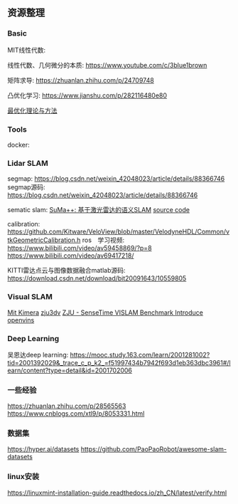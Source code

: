 ## 资源整理

### Basic
MIT线性代数:

线性代数、几何微分的本质: https://www.youtube.com/c/3blue1brown

矩阵求导: https://zhuanlan.zhihu.com/p/24709748

凸优化学习: https://www.jianshu.com/p/282116480e80

[最优化理论与方法](https://book.douban.com/subject/1230338/)

### Tools
docker:


### Lidar SLAM
segmap: https://blog.csdn.net/weixin_42048023/article/details/88366746
segmap源码: https://blog.csdn.net/weixin_42048023/article/details/88366746

sematic slam:
[SuMa++: 基于激光雷达的语义SLAM](https://mp.weixin.qq.com/s?__biz=MzI5MTM1MTQwMw==&mid=2247509526&idx=1&sn=7abb855ac243095ab624f26d61f5862e&chksm=ec131812db64910414f23a3a88d02a87084475077f7ac34cb24483625e66bfd72f982264483f&mpshare=1&scene=23&srcid=&sharer_sharetime=1573789460596&sharer_shareid=6d0a5f395883a527ac5b300b2c2edf3c#rd)
[source code](https://github.com/PRBonn/semantic_suma/)

calibration: https://github.com/Kitware/VeloView/blob/master/VelodyneHDL/Common/vtkGeometricCalibration.h
ros　学习视频: https://www.bilibili.com/video/av59458869/?p=8
            https://www.bilibili.com/video/av69417218/

KITTI雷达点云与图像数据融合matlab源码: https://download.csdn.net/download/bit20091643/10559805

### Visual SLAM
[Mit Kimera](http://web.mit.edu/sparklab/2019/10/13/Kimera__an_Open-Source_Library_for_Real-Time_Metric-Semantic_Localization_and_Mapping.html)
[zju3dv](https://github.com/zju3dv)
[ZJU - SenseTime VISLAM Benchmark Introduce](http://www.zjucvg.net/eval-vislam/)
[openvins](https://github.com/rpng/open_vins)

### Deep Learning
吴恩达deep learning: https://mooc.study.163.com/learn/2001281002?tid=2001392029&_trace_c_p_k2_=f51997434b7942f693d1eb363dbc3961#/learn/content?type=detail&id=2001702006


### 一些经验
https://zhuanlan.zhihu.com/p/28565563
https://www.cnblogs.com/xtl9/p/8053331.html

### 数据集
https://hyper.ai/datasets
https://github.com/PaoPaoRobot/awesome-slam-datasets


### linux安装
https://linuxmint-installation-guide.readthedocs.io/zh_CN/latest/verify.html

